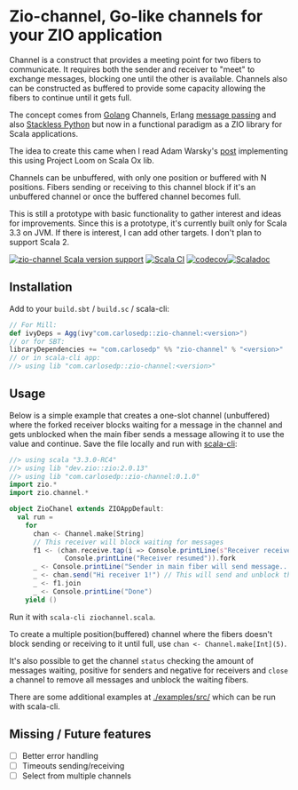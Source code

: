 # Zio-channel, Go-like channels for your ZIO application

Channel is a construct that provides a meeting point for two fibers to communicate. It requires both the sender and receiver to "meet" to exchange messages, blocking one until the other is available. Channels also can be constructed as buffered to provide some capacity allowing the fibers to continue until it gets full.

The concept comes from [Golang](https://go.dev/tour/concurrency/2) Channels, Erlang [message passing](https://www.erlang.org/blog/message-passing/) and also [Stackless Python](https://stackless.readthedocs.io/en/2.7-slp/library/stackless/channels.html) but now in a functional paradigm as a ZIO library for Scala applications.

The idea to create this came when I read Adam Warsky's [post](https://softwaremill.com/go-like-channels-using-project-loom-and-scala/) implementing this using Project Loom on Scala Ox lib.

Channels can be unbuffered, with only one position or buffered with N positions. Fibers sending or receiving to this channel block if it's an unbuffered channel or once the buffered channel becomes full.

This is still a prototype with basic functionality to gather interest and ideas for improvements. Since this is a prototype, it's currently built only for Scala 3.3 on JVM. If there is interest, I can add other targets. I don't plan to support Scala 2.

[![zio-channel Scala version support](https://index.scala-lang.org/carlosedp/zio-channel/zio-channel/latest-by-scala-version.svg?platform=jvm)](https://index.scala-lang.org/carlosedp/zio-channel/zio-channel)
[![Scala CI](https://github.com/carlosedp/zio-channel/actions/workflows/scala.yml/badge.svg)](https://github.com/carlosedp/riscvassembler/actions/workflows/scala.yml)
[![codecov](https://codecov.io/gh/carlosedp/zio-channel/branch/main/graph/badge.svg?token=Wln0zziII9)](https://codecov.io/gh/carlosedp/zio-channel)[![Scaladoc](https://www.javadoc.io/badge/com.carlosedp/zio-channel_3.svg?color=blue&label=Scaladoc)](https://javadoc.io/doc/com.carlosedp/zio-channel_3/latest)

## Installation

Add to your `build.sbt` / `build.sc` / scala-cli:

```scala
// For Mill:
def ivyDeps = Agg(ivy"com.carlosedp::zio-channel:<version>")
// or for SBT:
libraryDependencies += "com.carlosedp" %% "zio-channel" % "<version>"
// or in scala-cli app:
//> using lib "com.carlosedp::zio-channel:<version>"
```

## Usage

Below is a simple example that creates a one-slot channel (unbuffered) where the forked receiver blocks waiting for a message in the channel and gets unblocked when the main fiber sends a message allowing it to use the value and continue. Save the file locally and run with [scala-cli](https://scala-cli.virtuslab.org/):

```scala
//> using scala "3.3.0-RC4"
//> using lib "dev.zio::zio:2.0.13"
//> using lib "com.carlosedp::zio-channel:0.1.0"
import zio.*
import zio.channel.*

object ZioChanel extends ZIOAppDefault:
  val run =
    for
      chan <- Channel.make[String]
      // This receiver will block waiting for messages
      f1 <- (chan.receive.tap(i => Console.printLine(s"Receiver received $i")) *>
              Console.printLine("Receiver resumed")).fork
      _ <- Console.printLine("Sender in main fiber will send message...")
      _ <- chan.send("Hi receiver 1!") // This will send and unblock the receiver
      _ <- f1.join
      _ <- Console.printLine("Done")
    yield ()
```

Run it with `scala-cli ziochannel.scala`.

To create a multiple position(buffered) channel where the fibers doesn't block sending or receiving to it until full, use `chan <- Channel.make[Int](5)`.

It's also possible to get the channel `status` checking the amount of messages waiting, positive for senders and negative for receivers and `close` a channel to remove all messages and unblock the waiting fibers.

There are some additional examples at [./examples/src/](./examples/src/) which can be run with scala-cli.

## Missing / Future features

- [ ] Better error handling
- [ ] Timeouts sending/receiving
- [ ] Select from multiple channels

